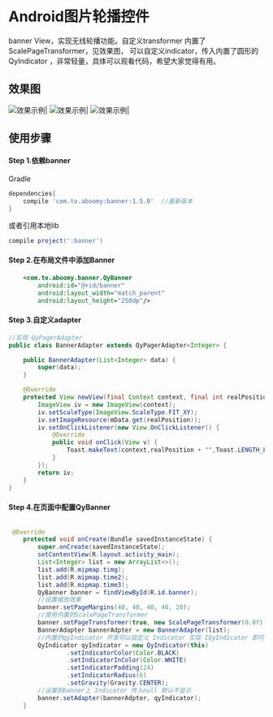 # Android图片轮播控件

banner View，实现无线轮播功能。自定义transformer 内置了ScalePageTransformer，见效果图，
可以自定义indicator，传入内置了圆形的 QyIndicator ，非常轻量，具体可以观看代码，希望大家觉得有用。

## 效果图

![效果示例](auto3.gif)|
![效果示例](auto4.gif)|
![效果示例](auto5.gif)|


## 使用步骤

#### Step 1.依赖banner
Gradle 
```groovy
dependencies{
    compile 'com.to.aboomy:banner:1.5.0'  //最新版本
}
```
或者引用本地lib
```groovy
compile project(':banner')
```


#### Step 2.在布局文件中添加Banner
```xml
    <com.to.aboomy.banner.QyBanner
        android:id="@+id/banner"
        android:layout_width="match_parent"
        android:layout_height="250dp"/>
```

#### Step 3.自定义adapter
```java
//实现 QyPagerAdapter
public class BannerAdapter extends QyPagerAdapter<Integer> {

    public BannerAdapter(List<Integer> data) {
        super(data);
    }

    @Override
    protected View newView(final Context context, final int realPosition) {
        ImageView iv = new ImageView(context);
        iv.setScaleType(ImageView.ScaleType.FIT_XY);
        iv.setImageResource(mData.get(realPosition));
        iv.setOnClickListener(new View.OnClickListener() {
            @Override
            public void onClick(View v) {
                Toast.makeText(context,realPosition + "",Toast.LENGTH_LONG).show();
            }
        });
        return iv;
    }
}
```

#### Step 4.在页面中配置QyBanner

```java

 @Override
    protected void onCreate(Bundle savedInstanceState) {
        super.onCreate(savedInstanceState);
        setContentView(R.layout.activity_main);
        List<Integer> list = new ArrayList<>();
        list.add(R.mipmap.timg);
        list.add(R.mipmap.time2);
        list.add(R.mipmap.time3);
        QyBanner banner = findViewById(R.id.banner);
        //设置缩放效果
        banner.setPageMargins(40, 40, 40, 40, 20);
        //使用内置的ScalePageTransformer
        banner.setPageTransformer(true, new ScalePageTransformer(0.8f));
        BannerAdapter bannerAdpter = new BannerAdapter(list);
        //内置的qyIndicator 开发可以自定义 Indicator 实现 IQyIndicator 即可
        QyIndicator qyIndicator = new QyIndicator(this)
                .setIndicatorColor(Color.BLACK)
                .setIndicatorInColor(Color.WHITE)
                .setIndicatorPadding(24)
                .setIndicatorRadius(6)
                .setGravity(Gravity.CENTER);
        //设置到banner上 Indicator 传入null 默认不显示
        banner.setAdapter(bannerAdpter, qyIndicator);
    }
```

